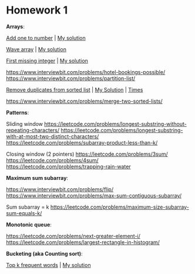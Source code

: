 
# Homework 1

**Arrays**:

[Add one to number](https://leetcode.com/problems/plus-one/) | [My solution](arrays/plus-one.js)

[Wave array](https://www.interviewbit.com/problems/wave-array/) | [My solution](arrays/wave-array.js)

[First missing integer](https://www.interviewbit.com/problems/first-missing-integer/) | [My solution](arrays/first-missing-integer.js)

<https://www.interviewbit.com/problems/hotel-bookings-possible/>
<https://www.interviewbit.com/problems/partition-list/>

[Remove duplicates from sorted list](https://www.interviewbit.com/problems/remove-duplicates-from-sorted-list/) | [My Solution](arrays/remove-duplicates-from-sorted-list.js) | [Times](arrays/remove-duplicates-from-sorted-list.jpg)

<https://www.interviewbit.com/problems/merge-two-sorted-lists/>

**Patterns**:

Sliding window
<https://leetcode.com/problems/longest-substring-without-repeating-characters/>
<https://leetcode.com/problems/longest-substring-with-at-most-two-distinct-characters/>
<https://leetcode.com/problems/subarray-product-less-than-k/>

Closing window (2 pointers)
<https://leetcode.com/problems/3sum/>
<https://leetcode.com/problems/4sum/>
<https://leetcode.com/problems/trapping-rain-water>

**Maximum sum subarray**:

<https://www.interviewbit.com/problems/flip/>
<https://www.interviewbit.com/problems/max-sum-contiguous-subarray/>

Sum subarray = k
<https://leetcode.com/problems/maximum-size-subarray-sum-equals-k/>

**Monotonic queue**:

<https://leetcode.com/problems/next-greater-element-i/>
<https://leetcode.com/problems/largest-rectangle-in-histogram/>

**Bucketing (aka Counting sort)**:

[Top k frequent words](https://leetcode.com/problems/top-k-frequent-words/) | [My solution](bucketing-count-sort/top-k-frequent-words.js)
